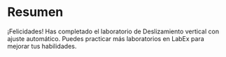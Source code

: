 # Resumen

¡Felicidades! Has completado el laboratorio de Deslizamiento vertical con ajuste automático. Puedes practicar más laboratorios en LabEx para mejorar tus habilidades.
